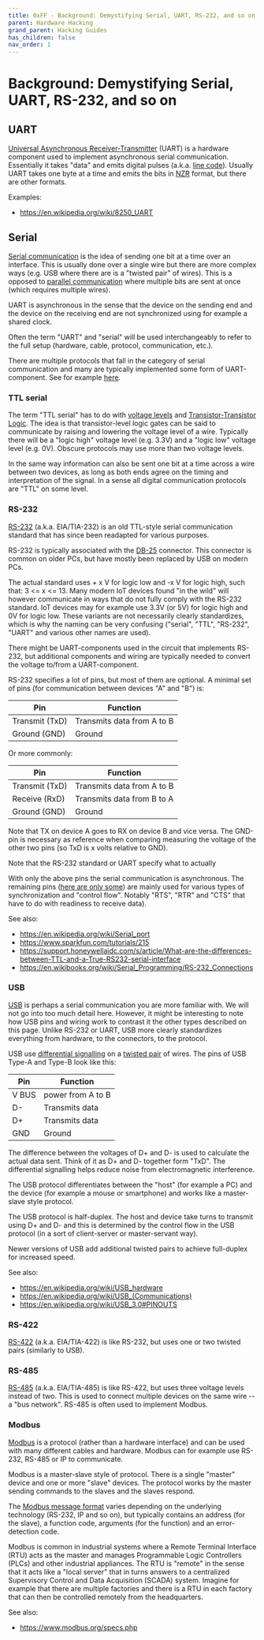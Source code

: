 ```yaml
---
title: 0xFF - Background: Demystifying Serial, UART, RS-232, and so on
parent: Hardware Hacking
grand_parent: Hacking Guides
has_children: false
nav_order: 1
---
```


# Background: Demystifying Serial, UART, RS-232, and so on

## UART
[Universal Asynchronous Receiver-Transmitter](https://en.wikipedia.org/wiki/Universal_asynchronous_receiver-transmitter) (UART) is a hardware component used to implement asynchronous serial communication.
Essentially it takes "data" and emits digital pulses (a.k.a. [line code](https://en.wikipedia.org/wiki/Line_code)).
Usually UART takes one byte at a time and emits the bits in
[NZR](https://en.wikipedia.org/wiki/Non-return-to-zero) format,
but there are other formats.

Examples:
* <https://en.wikipedia.org/wiki/8250_UART>

## Serial
[Serial communication](https://en.wikipedia.org/wiki/Serial_communication) is the idea of sending one bit at a time over an interface.
This is usually done over a single wire but there are more complex ways (e.g. USB where there are is a "twisted pair" of wires).
This is a opposed to [parallel communication](https://en.wikipedia.org/wiki/Parallel_communication) where multiple bits are sent at once (which requires multiple wires).

UART is asynchronous in the sense that the device on the sending end and the device on the receiving end are not synchronized using for example a shared clock.

Often the term "UART" and "serial" will be used interchangeably to refer to the full setup (hardware, cable, protocol, communication, etc.).

There are multiple protocols that fall in the category of serial communication and many are typically implemented some form of UART-component.
See for example [here](https://en.wikipedia.org/wiki/Serial_port).


### TTL serial
The term "TTL serial" has to do with [voltage levels](https://en.wikipedia.org/wiki/Logic_level#TTL)
and [Transistor-Transistor Logic](https://en.wikipedia.org/wiki/Transistor%E2%80%93transistor_logic).
The idea is that transistor-level logic gates can be said to communicate by raising and lowering the voltage level of a wire.
Typically there will be a "logic high" voltage level (e.g. 3.3V) and a "logic low" voltage level (e.g. 0V).
Obscure protocols may use more than two voltage levels.

In the same way information can also be sent one bit at a time across a wire between two devices, as
long as both ends agree on the timing and interpretation of the signal.
In a sense all digital communication protocols are "TTL" on some level.


### RS-232
[RS-232](https://en.wikipedia.org/wiki/RS-232) (a.k.a. EIA/TIA-232) is an old TTL-style serial communication
standard that has since been readapted for various purposes.

RS-232 is typically associated with the [DB-25](https://en.wikipedia.org/wiki/DB-25) connector.
This connector is common on older PCs, but have mostly been replaced by USB on modern PCs.

<!-- TODO photo of D-25 -->

The actual standard uses + x V for logic low and -x V for logic high, such that: 3 <= x <= 13.
Many modern IoT devices found "in the wild" will however communicate in ways that do not fully comply with the RS-232 standard.
IoT devices may for example use 3.3V (or 5V) for logic high and 0V for logic low.
These variants are not necessarily clearly standardizes, which is why the naming can be very
confusing ("serial", "TTL", "RS-232", "UART" and various other names are used).

There might be UART-components used in the circuit that implements RS-232, but
additional components and wiring are typically needed to convert the voltage to/from a UART-component.

RS-232 specifies a lot of pins, but most of them are optional. A minimal set of
pins (for communication between devices "A" and "B") is:

  Pin | Function
  -----|--------
  Transmit (TxD) | Transmits data from A to B
  Ground  (GND) | Ground

Or more commonly:

  Pin | Function
  -----|--------
  Transmit (TxD) | Transmits data from A to B
  Receive  (RxD) | Transmits data from B to A
  Ground  (GND) | Ground


Note that TX on device A goes to RX on device B and vice versa.
The GND-pin is necessary as reference when comparing measuring the voltage of
the other two pins (so TxD is x volts relative to GND).

Note that the RS-232 standard or UART specify what to actually

With only the above pins the serial communication is asynchronous.
The remaining pins ([here are only some](https://en.wikipedia.org/wiki/RS-232#Data_and_control_signals)) are mainly used for various types of synchronization and "control flow".
Notably "RTS", "RTR" and "CTS" that have to do with readiness to receive data).

See also:
* <https://en.wikipedia.org/wiki/Serial_port>
* <https://www.sparkfun.com/tutorials/215>
* <https://support.honeywellaidc.com/s/article/What-are-the-differences-between-TTL-and-a-True-RS232-serial-interface>
* <https://en.wikibooks.org/wiki/Serial_Programming/RS-232_Connections>

### USB
[USB](https://en.wikipedia.org/wiki/USB) is perhaps a serial communication you are more familiar with.
We will not go into too much detail here.
However, it might be interesting to note how USB pins and wiring work to contrast it the other types described on this page.
Unlike RS-232 or UART, USB more clearly standardizes everything from hardware, to the connectors, to the protocol.

USB use [differential signalling](https://en.wikipedia.org/wiki/Differential_signaling) on a [twisted pair](https://en.wikipedia.org/wiki/Twisted_pair) of wires.
The pins of USB Type-A and Type-B look like this:

  Pin   | Function
  ------|--------
  V BUS | power from A to B
  D-    | Transmits data
  D+    | Transmits data
  GND   | Ground

The difference between the voltages of D+ and D- is used to calculate the
actual data sent. Think of it as D+ and D- together form "TxD".
The differential signalling helps reduce noise from electromagnetic interference.

The USB protocol differentiates between the "host" (for example a PC) and the
device (for example a mouse or smartphone) and works like a master-slave style
protocol.

The USB protocol is half-duplex. The host and device take turns to transmit
using D+ and D- and this is determined by the control flow in the USB protocol
(in a sort of client-server or master-servant way).

Newer versions of USB add additional twisted pairs to achieve full-duplex for
increased speed.

<!-- TODO photo of USB type A showing the 4 pins -->
<!-- TODO image of twisted pair -->

See also:
* <https://en.wikipedia.org/wiki/USB_hardware>
* <https://en.wikipedia.org/wiki/USB_(Communications)>
* <https://en.wikipedia.org/wiki/USB_3.0#PINOUTS>

### RS-422
[RS-422](https://en.wikipedia.org/wiki/RS-422) (a.k.a. EIA/TIA-422) is like RS-232, but uses
one or two twisted pairs (similarly to USB).

### RS-485
[RS-485](https://en.wikipedia.org/wiki/RS-485) (a.k.a. EIA/TIA-485) is like
RS-422, but uses three voltage levels instead of two. This is used to connect
multiple devices on the same wire --  a "bus network". RS-485 is often used to
implement Modbus.


### Modbus
[Modbus](https://en.wikipedia.org/wiki/Modbus) is a protocol (rather than a
hardware interface) and can be used with many different cables and hardware.
Modbus can for example use RS-232, RS-485 or IP to communicate.

Modbus is a master-slave style of protocol. There is a single "master" device
and one or more "slave" devices. The protocol works by the master sending
commands to the slaves and the slaves respond.

The [Modbus message format](https://en.wikipedia.org/wiki/Modbus#Frame_formats)
varies depending on the underlying technology (RS-232, IP and so on), but
typically contains an address (for the slave), a function code, arguments (for
the function) and an error-detection code.

Modbus is common in industrial systems where a Remote Terminal Interface (RTU)
acts as the master and manages Programmable Logic Controllers (PLCs) and other
industrial appliances. The RTU is "remote" in the sense that it acts like a
"local server" that in turns answers to a centralized Supervisory Control and
Data Acquisition (SCADA) system. Imagine for example that there are multiple
factories and there is a RTU in each factory that can then be controlled
remotely from the headquarters.


See also:
* <https://www.modbus.org/specs.php>
